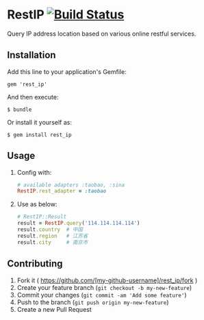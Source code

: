 # RestIP [![Build Status](https://travis-ci.org/lonre/rest_ip.png?branch=master)](https://travis-ci.org/lonre/rest_ip)

Query IP address location based on various online restful services.

## Installation

Add this line to your application's Gemfile:

    gem 'rest_ip'

And then execute:

    $ bundle

Or install it yourself as:

    $ gem install rest_ip

## Usage

1. Config with:

    ```ruby
    # available adapters :taobao, :sina
    RestIP.rest_adapter = :taobao
    ```
2. Use as below:

    ```ruby
    # RestIP::Result
    result = RestIP.query('114.114.114.114')
    result.country  # 中国
    result.region   # 江苏省
    result.city     # 南京市
    ```

## Contributing

1. Fork it ( https://github.com/[my-github-username]/rest_ip/fork )
2. Create your feature branch (`git checkout -b my-new-feature`)
3. Commit your changes (`git commit -am 'Add some feature'`)
4. Push to the branch (`git push origin my-new-feature`)
5. Create a new Pull Request
